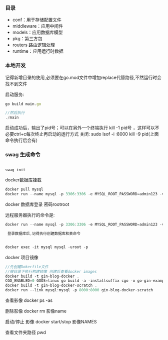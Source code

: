 ### 目录
- conf：用于存储配置文件
- middleware：应用中间件
- models：应用数据库模型
- pkg：第三方包
- routers 路由逻辑处理
- runtime：应用运行时数据
  
### 本地开发
记得新增目录的使用,必须要在go.mod文件中增加replace代替路径,不然运行时会找不到文件


启动服务:

```js
go build main.go

//然后执行
./main


```
启动成功后，输出了pid号；可以在另外一个终端执行 kill -1 pid号 ，这样可以不必要ctrl+c每次终止再启动的运行方式
关闭:
sudo lsof -i :8000
kill -9 pid(上面命令执行后会有)


### swag 生成命令
```js

swag init

```

docker数据库挂载
```js
docker pull mysql
docker run --name mysql -p 3306:3306 -e MYSQL_ROOT_PASSWORD=admin123 -v /Users/luogengzhong/Documents/study/docker-mysql:/var/lib/mysql -d mysql
```
docker 数据库登录 密码rootroot

 远程服务器执行的命令是:
 ```js
 docker run --name mysql -p 3306:3306 -e MYSQL_ROOT_PASSWORD=admin123 -v /root/mydata/docker-mysql:/var/lib/mysql -d mysql
 ```
```js
 登录数据库后,记得执行创建数据库和表命令


docker exec -it mysql mysql -uroot -p
```

docker 项目镜像
```js
//先创建Dokerfile文件
//根目录下执行构建镜像 创建后查看docker images
docker build -t gin-blog-docker .
CGO_ENABLED=0 GOOS=linux go build -a -installsuffix cgo -o go-gin-example .
docker build -t gin-blog-docker-scratch .
docker run --link mysql:mysql -p 8000:8000 gin-blog-docker-scratch
```



查看影像
docker ps -as

删除影像
docker rm 影像name

启动/停止 影像
docker start/stop 影像NAMES


查看文件夹路径
pwd